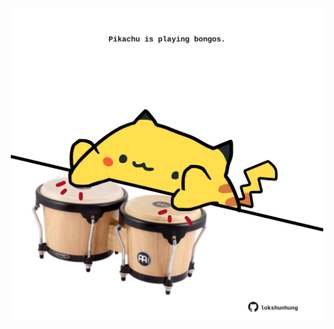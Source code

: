 <!-- built at 30/01/2023, 19:00:49 UTC -->
<p align="center">
  <img width="500" height="500" src="./ReadmeImage.svg">
</p>
